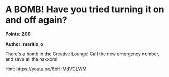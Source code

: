 # A BOMB! Have you tried turning it on and off again?
**Points: 200**

**Author: maritio_o**

There's a bomb in the Creative Lounge! 
Call the new emergency number, and save all the haxxors!

Hint: https://youtu.be/6bH-MdVCLWM
